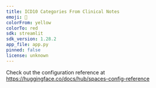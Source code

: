 ```yaml
---
title: ICD10 Categories From Clinical Notes
emoji: 🏃
colorFrom: yellow
colorTo: red
sdk: streamlit
sdk_version: 1.28.2
app_file: app.py
pinned: false
license: unknown
---
```


Check out the configuration reference at https://huggingface.co/docs/hub/spaces-config-reference
